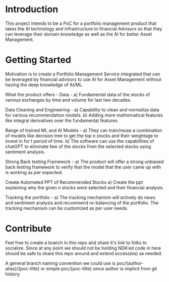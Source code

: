 # Introduction 
This project intends to be a PoC for a portfolio management product that takes the AI technology and infrastructure to financial Advisors so that they can leverage their domain knowledge as well as the AI for better Asset Management.

# Getting Started
Motivation is to create a Portfolio Management Service integrated that can be leveraged by financial advisors to use AI for Asset Management without having the deep knowledge of AI/ML.

What the product offers -
Data -
a) Fundamental data of the stocks of various exchanges by time and volume for last two decades.

Data Cleaning and Engineering -
a) Capability to clean and normalize data for various recommendation models.
b) Adding more mathematical features like integral derivatives over the fundamental features.

Range of trained ML and AI Models -
a) They can train/reuse a combination of models like decision tree to get the top n stocks and their weightage to invest in for t period of time. b) The software can use the capabilities of chatGPT to eliminate few of the stocks from the selected stocks using sentiment analysis.

Strong Back testing Framework -
a) The product will offer a strong unbiased back testing framework to verify that the model that the user came up with is working as per expected.

Create Automated PPT of Recommended Stocks
a) Create the ppt explaining why the given n stocks were selected and their financial analysis.

Tracking the portfolio -
a) The tracking mechanism will actively do news and sentiment analysis and recommend re-balancing of the portfolio. The tracking mechanism can be customized as per user needs.

# Contribute
Feel free to create a branch in this repo and share it's link to folks to socialize. Since at any point
we should not be holding NDA'ed code in here should be safe to share this repo around and extend access(es) as needed.

A general branch naming convention we could use is poc/{author-alias}/{poc-title} or simple poc/{poc-title} since author is implicit from
git history.

